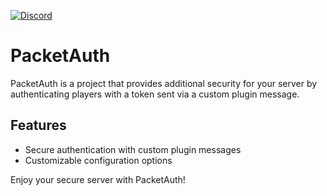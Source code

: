 <a href='https://discord.gg/W87YPkWw8t' target="_blank"><img alt='Discord' src='https://img.shields.io/badge/Discord-100000?style=for-the-badge&logo=Discord&logoColor=white&labelColor=0037FF&color=black'/></a>

# PacketAuth

PacketAuth is a project that provides additional security for your server by authenticating players with a token sent via a custom plugin message.

## Features

- Secure authentication with custom plugin messages
- Customizable configuration options

Enjoy your secure server with PacketAuth!
